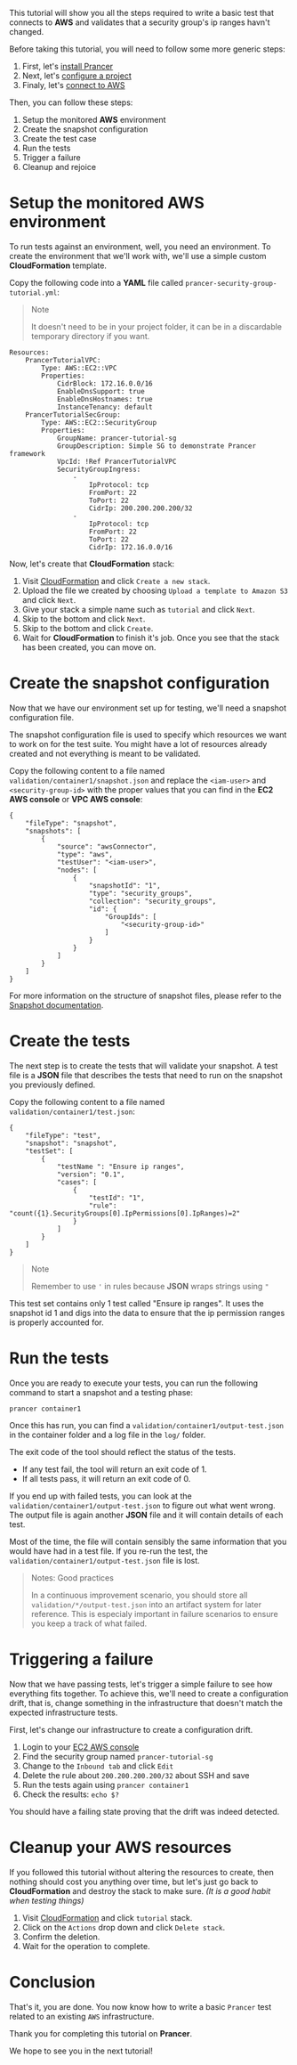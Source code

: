 This tutorial will show you all the steps required to write a basic test that connects to **AWS** and validates that a security group's ip ranges havn't changed.

Before taking this tutorial, you will need to follow some more generic steps:

1. First, let's [install Prancer](../../../installation.md)
2. Next, let's [configure a project](../../../configuration/basics.md)
3. Finaly, let's [connect to AWS](../../../connectors/aws.md)

Then, you can follow these steps:

1. Setup the monitored **AWS** environment
2. Create the snapshot configuration
3. Create the test case
4. Run the tests
5. Trigger a failure
6. Cleanup and rejoice

# Setup the monitored AWS environment

To run tests against an environment, well, you need an environment. To create the environment that we'll work with, we'll use a simple custom **CloudFormation** template.

Copy the following code into a **YAML** file called `prancer-security-group-tutorial.yml`:

> <NoteTitle>Note</NoteTitle>
>
> It doesn't need to be in your project folder, it can be in a discardable temporary directory if you want.

    Resources:
        PrancerTutorialVPC:
            Type: AWS::EC2::VPC
            Properties:
                CidrBlock: 172.16.0.0/16
                EnableDnsSupport: true
                EnableDnsHostnames: true
                InstanceTenancy: default
        PrancerTutorialSecGroup:
            Type: AWS::EC2::SecurityGroup
            Properties: 
                GroupName: prancer-tutorial-sg
                GroupDescription: Simple SG to demonstrate Prancer framework
                VpcId: !Ref PrancerTutorialVPC
                SecurityGroupIngress:
                    - 
                        IpProtocol: tcp
                        FromPort: 22
                        ToPort: 22
                        CidrIp: 200.200.200.200/32
                    - 
                        IpProtocol: tcp
                        FromPort: 22
                        ToPort: 22
                        CidrIp: 172.16.0.0/16

Now, let's create that **CloudFormation** stack:

1. Visit [CloudFormation](https://console.aws.amazon.com/cloudformation/home) and click `Create a new stack`.
2. Upload the file we created by choosing `Upload a template to Amazon S3` and click `Next`.
3. Give your stack a simple name such as `tutorial` and click `Next`.
4. Skip to the bottom and click `Next`.
5. Skip to the bottom and click `Create`.
6. Wait for **CloudFormation** to finish it's job. Once you see that the stack has been created, you can move on.

# Create the snapshot configuration

Now that we have our environment set up for testing, we'll need a snapshot configuration file. 

The snapshot configuration file is used to specify which resources we want to work on for the test suite. You might have a lot of resources already created and not everything is meant to be validated.

Copy the following content to a file named `validation/container1/snapshot.json` and replace the `<iam-user>` and `<security-group-id>` with the proper values that you can find in the **EC2 AWS console** or **VPC AWS console**:

    {
        "fileType": "snapshot",
        "snapshots": [
            {
                "source": "awsConnector",
                "type": "aws",
                "testUser": "<iam-user>",
                "nodes": [
                    {
                        "snapshotId": "1",
                        "type": "security_groups",
                        "collection": "security_groups",
                        "id": {
                            "GroupIds": [
                                "<security-group-id>"
                            ]
                        }
                    }
                ]
            }
        ]
    }

For more information on the structure of snapshot files, please refer to the [Snapshot documentation](../../../snapshots/aws.md).

# Create the tests

The next step is to create the tests that will validate your snapshot. A test file is a **JSON** file that describes the tests that need to run on the snapshot you previously defined.

Copy the following content to a file named `validation/container1/test.json`:

    {
        "fileType": "test",
        "snapshot": "snapshot",
        "testSet": [
            {
                "testName ": "Ensure ip ranges",
                "version": "0.1",
                "cases": [
                    {
                        "testId": "1",
                        "rule": "count({1}.SecurityGroups[0].IpPermissions[0].IpRanges)=2"
                    }
                ]
            }
        ]
    }

> <NoteTitle>Note</NoteTitle>
>
> Remember to use `'` in rules because **JSON** wraps strings using `"`

This test set contains only 1 test called "Ensure ip ranges". It uses the snapshot id 1 and digs into the data to ensure that the ip permission ranges is properly accounted for.

# Run the tests

Once you are ready to execute your tests, you can run the following command to start a snapshot and a testing phase:

    prancer container1

Once this has run, you can find a `validation/container1/output-test.json` in the container folder and a log file in the `log/` folder.

The exit code of the tool should reflect the status of the tests. 

* If any test fail, the tool will return an exit code of 1. 
* If all tests pass, it will return an exit code of 0.

If you end up with failed tests, you can look at the `validation/container1/output-test.json` to figure out what went wrong. The output file is again another **JSON** file and it will contain details of each test.

Most of the time, the file will contain sensibly the same information that you would have had in a test file. If you re-run the test, the `validation/container1/output-test.json` file is lost.

> <NoteTitle>Notes: Good practices</NoteTitle>
>
> In a continuous improvement scenario, you should store all `validation/*/output-test.json` into an artifact system for later reference. This is especialy important in failure scenarios to ensure you keep a track of what failed.

# Triggering a failure

Now that we have passing tests, let's trigger a simple failure to see how everything fits together. To achieve this, we'll need to create a configuration drift, that is, change something in the infrastructure that doesn't match the expected infrastructure tests.

First, let's change our infrastructure to create a configuration drift.

1. Login to your [EC2 AWS console](https://console.aws.amazon.com/ec2/v2/home?region=us-east-1#SecurityGroups)
2. Find the security group named `prancer-tutorial-sg`
3. Change to the `Inbound tab` and click `Edit`
4. Delete the rule about `200.200.200.200/32` about SSH and save
5. Run the tests again using `prancer container1`
5. Check the results: `echo $?`

You should have a failing state proving that the drift was indeed detected.

# Cleanup your AWS resources

If you followed this tutorial without altering the resources to create, then nothing should cost you anything over time, but let's just go back to **CloudFormation** and destroy the stack to make sure. *(It is a good habit when testing things)*

1. Visit [CloudFormation](https://console.aws.amazon.com/cloudformation/home) and click `tutorial` stack.
2. Click on the `Actions` drop down and click `Delete stack`.
3. Confirm the deletion.
4. Wait for the operation to complete.

# Conclusion

That's it, you are done. You now know how to write a basic `Prancer` test related to an existing `AWS` infrastructure.

Thank you for completing this tutorial on **Prancer**.

We hope to see you in the next tutorial!